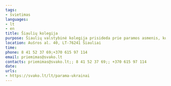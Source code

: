 ```yaml
---
tags:
- švietimas
languages:
- lt
- en
title: Šiaulių kolegija
purpose: Šiaulių valstybinė kolegija prisideda prie paramos asmenis, kurių studijos nutrūko dėl karinės invazijos, integruoti į studijų procesą.Aukštoji mokykla yra pasiruošusi suteikti nemokamą apgyvendinimą savo bendrabučiuose.
location: Aušros al. 40, LT-76241 Šiauliai
time: 
phone: 8 41 52 37 69;+370 615 97 114
email: priemimas@svako.lt
contacts: priemimas@svako.lt;; 8 41 52 37 69;; +370 615 97 114
date: 
urls:
- https://svako.lt/lt/parama-ukrainai
---
```

